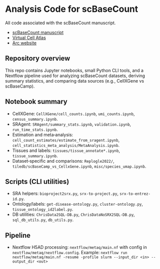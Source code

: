 Analysis Code for scBaseCount
=============================

All code associated with the scBaseCount manuscript.

* [scBaseCount manuscript](https://www.biorxiv.org/content/10.1101/2025.02.27.640494v2)
* [Virtual Cell Atlas](https://arcinstitute.org/tools/virtualcellatlas)
* [Arc website](https://arcinstitute.org)

Repository overview
-------------------
This repo contains Jupyter notebooks, small Python CLI tools, and a Nextflow pipeline used for analyzing scBaseCount datasets, deriving summary statistics, and comparing data sources (e.g., CellXGene vs scBaseCamp).

Notebook summary
----------------
- CellXGene: `CellXGene/cell_counts.ipynb`, `umi_counts.ipynb`, `census_summary.ipynb`.
- SRAgent: `SRAgent/summary_stats.ipynb`, `validation.ipynb`, `run_time_stats.ipynb`.
- Estimation and meta‑analysis: `cell_count_estimates/estimate_from_sragent.ipynb`, `cell_statistics_meta_analysis/MetaAnalysis.ipynb`.
- Tissues and labels: `tissues/tissue_annotate*.ipynb`, `tissue_summary.ipynb`.
- Dataset‑specific and comparisons: `Replogle2022/`, `tiledb/scBaseCamp_vs_CellxGene.ipynb`, `misc/species_umap.ipynb`.

Scripts (CLI utilities)
-----------------------
- SRA helpers: `bioproject2srx.py`, `srx-to-project.py`, `srx-to-entrez-id.py`.
- Ontology/labels: `get-disease-ontology.py`, `cluster-ontology.py`, `tissue_ontology_id2label.py`.
- DB utilities: `ChrisData2SQL-DB.py`, `ChrisDataNoSRX2SQL-DB.py`, `sql_db_utils.py`, `db_utils.py`.

Pipeline
--------
- Nextflow H5AD processing: `nextflow/metaq/main.nf` with config in `nextflow/metaq/nextflow.config`.
  Example: `nextflow run nextflow/metaq/main.nf -resume -profile slurm --input_dir <in> --output_dir <out>`


